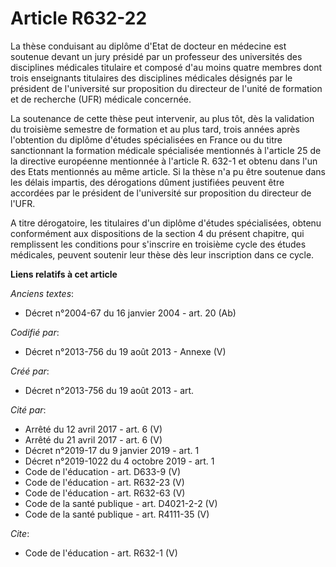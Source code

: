 # Article R632-22

La thèse conduisant au diplôme d'Etat de docteur en médecine est soutenue devant un jury présidé par un professeur des
universités des disciplines médicales titulaire et composé d'au moins quatre membres dont trois enseignants titulaires des
disciplines médicales désignés par le président de l'université sur proposition du directeur de l'unité de formation et de
recherche (UFR) médicale concernée. 

La soutenance de cette thèse peut intervenir, au plus tôt, dès la validation du troisième semestre de formation et au plus
tard, trois années après l'obtention du diplôme d'études spécialisées en France ou du titre sanctionnant la formation
médicale spécialisée mentionnés à l'article 25 de la directive européenne mentionnée à l'article R. 632-1 et obtenu dans l'un
des Etats mentionnés au même article. Si la thèse n'a pu être soutenue dans les délais impartis, des dérogations dûment
justifiées peuvent être accordées par le président de l'université sur proposition du directeur de l'UFR. 

A titre dérogatoire, les titulaires d'un diplôme d'études spécialisées, obtenu conformément aux dispositions de la section 4
du présent chapitre, qui remplissent les conditions pour s'inscrire en troisième cycle des études médicales, peuvent soutenir
leur thèse dès leur inscription dans ce cycle.

**Liens relatifs à cet article**

_Anciens textes_:

  - Décret n°2004-67 du 16 janvier 2004 - art. 20 (Ab)

_Codifié par_:

  - Décret n°2013-756 du 19 août 2013 -  Annexe (V)

_Créé par_:

  - Décret n°2013-756 du 19 août 2013 - art.

_Cité par_:

  - Arrêté du 12 avril 2017 - art. 6 (V)
  - Arrêté du 21 avril 2017 - art. 6 (V)
  - Décret n°2019-17 du 9 janvier 2019 - art. 1
  - Décret n°2019-1022 du 4 octobre 2019 - art. 1
  - Code de l'éducation - art. D633-9 (V)
  - Code de l'éducation - art. R632-23 (V)
  - Code de l'éducation - art. R632-63 (V)
  - Code de la santé publique - art. D4021-2-2 (V)
  - Code de la santé publique - art. R4111-35 (V)

_Cite_:

  - Code de l'éducation - art. R632-1 (V)
